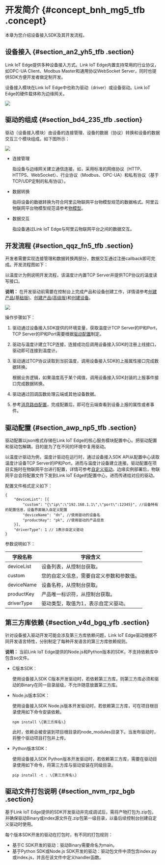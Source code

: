 # 开发简介 {#concept_bnh_mg5_tfb .concept}

本章为您介绍设备接入SDK及其开发流程。

## 设备接入 {#section_an2_yh5_tfb .section}

Link IoT Edge提供多种设备接入方式。Link IoT Edge内置支持常用的行业协议，如OPC-UA Client、Modbus Master和通用协议WebSocket Server，同时也提供SDK方便开发者做定制开发。

设备接入模块在Link IoT Edge中也称为驱动（driver）或设备驱动。Link IoT Edge的硬件载体称为边缘网关。

![](http://static-aliyun-doc.oss-cn-hangzhou.aliyuncs.com/assets/img/61735/154458345731110_zh-CN.png)

## 驱动的组成 {#section_bd4_235_tfb .section}

驱动（设备接入模块）由设备的连接管理、设备的数据（协议）转换和设备的数据交互三个模块组成。如下图所示：

![](http://static-aliyun-doc.oss-cn-hangzhou.aliyuncs.com/assets/img/61735/154458345731111_zh-CN.png)

-   连接管理

    指设备与边缘网关建立通信连接。如，采用标准的网络协议（HTTP、HTTPS、WebSocket）、行业协议（Modbus、OPC-UA）和私有协议（基于TCP/UDP定制的私有协议）。

-   数据转换

    指将设备的数据转换为符合阿里云物联网平台物模型规范的数据格式。阿里云物联网平台物模型规范请参考[物模型](../../../../cn.zh-CN/用户指南/产品与设备/物模型/概述.md#)。

-   数据交互

    指设备通过Link IoT Edge与阿里云物联网平台之间的数据交互。


## 开发流程 {#section_qqz_fn5_tfb .section}

开发者需要实现连接管理和数据转换两部分，数据交互通过注册callback即可完成。开发流程图如下：

以温度计为例说明开发流程，该温度计内置TCP Server并提供TCP协议的温度读写接口。

**说明：** 在开发驱动前需要在控制台上完成产品和设备创建工作，详情请参考[创建产品\(基础版\)](../../../../cn.zh-CN/用户指南/产品与设备/创建产品(基础版).md#)、[创建产品\(高级版\)](../../../../cn.zh-CN/用户指南/产品与设备/创建产品(高级版).md#)和[创建设备](../../../../cn.zh-CN/用户指南/产品与设备/创建设备/单个创建设备.md#)。

![](http://static-aliyun-doc.oss-cn-hangzhou.aliyuncs.com/assets/img/61735/154458345731119_zh-CN.png)

操作步骤如下：

1.  驱动通过设备接入SDK提供的环境变量，获取温度计TCP Server的IP和Port，TCP Server的IP和Port需要根据[驱动配置](#)制定。
2.  驱动与温度计建立TCP连接，连接成功后调用设备接入SDK的注册上线接口，驱动即可连接到温度计。
3.  驱动通过TCP协议读取到当前温度，调用设备接入SDK的上报属性接口完成数据转换。

    根据业务逻辑，如果温度高于某个阈值，调用设备接入SDK封装的上报事件接口完成数据转换。

4.  驱动通过回调函数处理云端或其他设备数据。
5.  参考[消息路由配置](../../../../cn.zh-CN/用户指南/消息路由/设置消息路由.md#)，完成配置后，即可在云端查看到设备上报的属性或者事件。

## 驱动配置 {#section_awp_np5_tfb .section}

驱动配置以json格式存储在Link IoT Edge的核心服务模块配置中心。把驱动配置和驱动包解耦，目的是为了在不同的环境中复用驱动。

以温度计驱动为例，温度计驱动在运行时，通过设备接入SDK API从配置中心读取温度计设备TCP Server的IP和Port，进而与温度计设备建立连接。驱动配置在项目实施时在物联网平台进行配置，详情可参考[自定义驱动](../../../../cn.zh-CN/用户指南/驱动管理/自定义驱动.md#)。边缘实例部署后，物联网平台会将配置文件下发到Link IoT Edge的配置中心，进而传递给对应的驱动。

配置文件格式定义如下：

```
{
    "deviceList": [{
        "custom": "{\"ip\":\"192.168.1.1\",\"port\":12345}", //设备特有的配置信息，设备界面输入自定义配置
        "deviceName": "dn", //使用驱动的设备名 
        "productKey": "pk", //使用驱动的产品信息
    }],
    "driverType": 1 // 1表示自定义驱动
}
```

参数说明如下：

|字段名称|字段含义|
|----|----|
|deviceList|设备列表，从控制台获取。|
|custom|您的自定义信息，需要自定义参数和参数值。|
|deviceName|设备名称，从控制台获取。|
|productKey|产品唯一标识符，从控制台获取。|
|driverType|驱动类型，取值为1，表示自定义驱动。|

## 第三方库依赖 {#section_v4d_bgq_yfb .section}

针对设备接入驱动开发可能会涉及第三方库依赖问题，Link IoT Edge驱动根据不同开发语言特性，分别制定了每种开发语言的第三方库依赖规则。

**说明：** 当前Link IoT Edge提供的Node.js和Python版本的SDK，不支持依赖库中包含so文件。

-   C版本SDK：

    使用设备接入SDK C版本开发驱动时，若依赖第三方库，则第三方库必须和驱动的Binary在同一目录层级，不允许随意放置第三方库。

-   Node.js版本SDK：

    使用设备接入SDK Node.js版本开发驱动时，若依赖第三方库，可在项目根目录使用如下命令安装依赖。

    ```
    npm install \{第三方库名\}
    ```

    此时，依赖会被安装到项目根目录的node\_modules目录下。当发布驱动时，将整个驱动项目打包并上传。

-   Python版本SDK：

    使用设备接入SDK Python版本开发驱动时，若依赖第三方库，需要在驱动目录使用如下命令，将第三方库与驱动安装在同级目录。

    ```
    pip install -t . \{第三方库名\}
    ```


## 驱动文件打包说明 {#section_nvm_rpz_bgb .section}

基于Link IoT Edge提供的SDK开发驱动并完成调试后，需将产物打包为.zip包，并确保驱动Binary或index源文件在.zip包第一级目录，以备后续控制台创建自定义驱动时使用。

每个版本SDK开发的驱动在打包时，有不同的打包规则：

-   基于C SDK开发的驱动：驱动Binary需要命名为main。
-   基于Python SDK或Node.js SDK开发的驱动：驱动包文件中须包含index.py或index.js，并且在该文件中定义handler函数。

